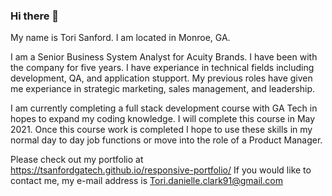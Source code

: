 ### Hi there 👋 

My name is Tori Sanford. I am located in Monroe, GA. 

I am a Senior Business System Analyst for Acuity Brands. I have been with the company for five years. I
have experiance in technical fields including development, QA, and application stupport. My previous
roles have given me experiance in strategic marketing, sales management, and leadership. 

I am currently completing a full stack development course with GA Tech in hopes to expand my coding
knowledge. I will complete this course in May 2021. Once this course work is completed I hope to use
 these skills in my normal day to day job functions or move into the role of a Product Manager.
 
 Please check out my portfolio at https://tsanfordgatech.github.io/responsive-portfolio/
 If you would like to contact me, my e-mail address is Tori.danielle.clark91@gmail.com 


<!--
**TSanfordGATech/TSanfordGATech** is a ✨ _special_ ✨ repository because its `README.md` (this file) appears on your GitHub profile.


